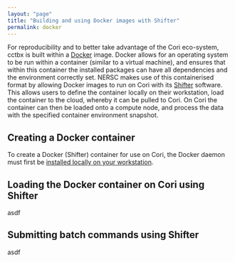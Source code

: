 ```yaml
---
layout: "page"
title: "Building and using Docker images with Shifter"
permalink: docker
---
```


For reproducibility and to better take advantage of the Cori eco-system, cctbx is built within a [Docker](https://docker.com/) image. Docker allows for an operating system to be run within a container (similar to a virtual machine), and ensures that within this container the installed packages can have all dependencies and the environment correctly set. NERSC makes use of this containerised format by allowing Docker images to run on Cori with its [Shifter](http://www.nersc.gov/research-and-development/user-defined-images/) software. This allows users to define the container locally on their workstation, load the container to the cloud, whereby it can be pulled to Cori. On Cori the container can then be loaded onto a compute node, and process the data with the specified container environment snapshot.

## Creating a Docker container

To create a Docker (Shifter) container for use on Cori, the Docker daemon must first be [installed locally on your workstation](https://docs.docker.com/engine/installation/). 


## Loading the Docker container on Cori using Shifter
asdf


## Submitting batch commands using Shifter
asdf
